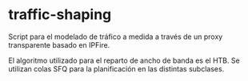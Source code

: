 # traffic-shaping

Script para el modelado de tráfico a medida a través de un proxy transparente basado en IPFire.

El algoritmo utilizado para el reparto de ancho de banda es el HTB. Se utilizan colas SFQ para la planificación en las distintas subclases.